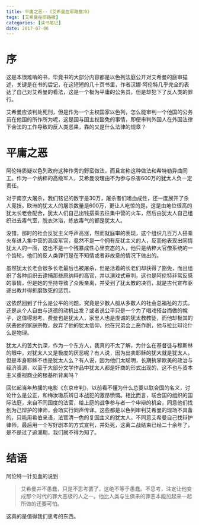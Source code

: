 ```yaml
---
title: 平庸之恶--《艾希曼在耶路撒冷》
tags: [艾希曼在耶路撒]
categories: [读书笔记]
date: 2017-07-06
---
```


# 序
这是本很难啃的书，毕竟书的大部分内容都是以色列法庭公开对艾希曼的庭审描述，关键是在书的后记，在这短短的几十页书里，作者汉娜·阿伦特几乎完全的表达了自己对艾希曼的看法，这是一个极为平庸的公务员，但是却犯下了反人类的罪行。

艾希曼应该判处死刑，但是作为一个主权国家以色列，怎么能审判一个他国的公务员在他国的所作所为呢，这是国与国主权豁免的事情，即便审判外国人在外国法律下合法的工作导致的反人类恶果，靠的又是什么法律的规章？
<!-- more -->
# 平庸之恶
阿伦特质疑以色列政府这种作秀的野蛮做法，而且宣称这种做法和希特勒异曲同工。作为一个纳粹的高级军人，艾希曼没理由不为参与杀害600万的犹太人负一定责任。

对于南京大屠杀，我们铭记的数字是30万，屠杀者们嗜血成性，还一度展开了杀人竞技，欧洲的犹太人的屠杀数量是600万，更让人吃惊的是，这是由地位很高的犹太长老会配合，犹太人们自己出钱搭乘去往集中营的火车，然后由犹太人自己组织进去毒气室，脱衣沐浴，练放毒气的都是犹太人。

没错，那时的社会反犹主义呼声高涨，然而就庭审的表现，这个组织几百万人搭乘火车进入集中营的高级军官，竟然不是一个拥有反犹主义的人，反而他表现出同情犹太人的一面，这也不是一个残暴成性心里变态的人，他只是纳粹大官僚系统的一个齿轮，他们的反人类罪行是在不知情或者非故意的情况下做出的。

虽然犹太长老会很多长老最后也被屠杀，但是活着的长老们却获得了豁免，而且组织了各种组织去逮捕那些原纳粹的高官，并以演戏式审判，这也是阿伦特非常反感的事情，但是她的坚持导致了众叛亲离，并受到了犹太教的决罚，就是古代宣布驱逐出教并得折磨致死的惩罚。

这依然回到了什么是公平的问题，究竟是少数人服从多数人的社会总福祉的方式，还是从个人自由与道德的动机出发？或者说公平只是一个为了唱戏搭台而做的幌子，这值得思考。费曼也是犹太人，家里人也是虔诚的犹太教教徒，而他却极其的厌恶他的家庭宗教，放弃了他的犹太信仰，他在兄弟会上恶作剧，他与拉比辩论什么是物理。

犹太人的苦大仇深，作为一个东方人，我真的不太了解，为什么在基督徒与穆斯林的眼中，对犹太人又是极度的厌恶呢？有人说，因为出卖耶稣的犹大就是犹太人，但是本身耶稣不也是犹太人么？有人说，因为他们太聪明，长期执掌欧美的政治与经济资源，以至于大部分文学作品中犹太人都是奸商的形式出现的，这不也与资本主义重视商业的根基所背离吗？

回忆起当年热播的电影《东京审判》，以前看不懂为什么总要以联合国的名义，讨论什么是公正，和梅汝璈质辨日本战犯的激昂愤慨。相比而言，联合国的组织的国际法庭，来自不同国度的法官，给上庭的战争参与者一个申辩的机会，同意他们找到为己辩护的律师，会场实行同声传译。这些都是以色列审判艾希曼的现场不具备的，只能用希伯来语，法官清一色的复国主义的犹太人，不同意艾希曼自己找辩护律师，最后用一个写好剧本的方式宣判，并处死，这离二战结束已经二十余年了，是不是过了追溯期，我们就不得为知了。

# 结语
阿伦特一针见血的说到
>艾希曼并不愚蠢，只是不思考罢了，这绝不等于愚蠢。不思考，注定让他变成那个时代的罪大恶极的人之一。他比人类与生俱来的罪恶本能加起来一起所做的还要可怕。

这真的是值得我们思考的东西。
